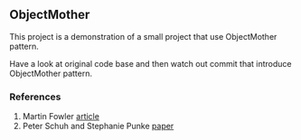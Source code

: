 ## ObjectMother

This project is a demonstration of a small project that use ObjectMother pattern.

Have a look at original code base and then watch out commit that introduce ObjectMother pattern.

### References

1. Martin Fowler [article][MartinFowlerArticle]
2. Peter Schuh and Stephanie Punke [paper][PeterSchuhAndStephaniePunkePaper]

[MartinFowlerArticle]: https://martinfowler.com/bliki/ObjectMother.html "Martin Fowler article"
[PeterSchuhAndStephaniePunkePaper]: http://citeseerx.ist.psu.edu/viewdoc/download?doi=10.1.1.18.4710&rep=rep1&type=pdf "Peter Schuh and Stephanie Punke paper"
